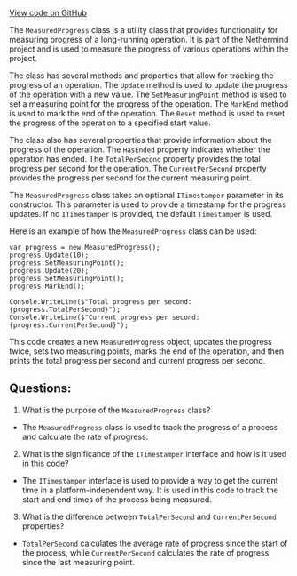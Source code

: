 [View code on GitHub](https://github.com/NethermindEth/nethermind/src/Nethermind/Nethermind.Core/MeasuredProgress.cs)

The `MeasuredProgress` class is a utility class that provides functionality for measuring progress of a long-running operation. It is part of the Nethermind project and is used to measure the progress of various operations within the project.

The class has several methods and properties that allow for tracking the progress of an operation. The `Update` method is used to update the progress of the operation with a new value. The `SetMeasuringPoint` method is used to set a measuring point for the progress of the operation. The `MarkEnd` method is used to mark the end of the operation. The `Reset` method is used to reset the progress of the operation to a specified start value.

The class also has several properties that provide information about the progress of the operation. The `HasEnded` property indicates whether the operation has ended. The `TotalPerSecond` property provides the total progress per second for the operation. The `CurrentPerSecond` property provides the progress per second for the current measuring point.

The `MeasuredProgress` class takes an optional `ITimestamper` parameter in its constructor. This parameter is used to provide a timestamp for the progress updates. If no `ITimestamper` is provided, the default `Timestamper` is used.

Here is an example of how the `MeasuredProgress` class can be used:

```
var progress = new MeasuredProgress();
progress.Update(10);
progress.SetMeasuringPoint();
progress.Update(20);
progress.SetMeasuringPoint();
progress.MarkEnd();

Console.WriteLine($"Total progress per second: {progress.TotalPerSecond}");
Console.WriteLine($"Current progress per second: {progress.CurrentPerSecond}");
```

This code creates a new `MeasuredProgress` object, updates the progress twice, sets two measuring points, marks the end of the operation, and then prints the total progress per second and current progress per second.
## Questions: 
 1. What is the purpose of the `MeasuredProgress` class?
- The `MeasuredProgress` class is used to track the progress of a process and calculate the rate of progress.

2. What is the significance of the `ITimestamper` interface and how is it used in this code?
- The `ITimestamper` interface is used to provide a way to get the current time in a platform-independent way. It is used in this code to track the start and end times of the process being measured.

3. What is the difference between `TotalPerSecond` and `CurrentPerSecond` properties?
- `TotalPerSecond` calculates the average rate of progress since the start of the process, while `CurrentPerSecond` calculates the rate of progress since the last measuring point.